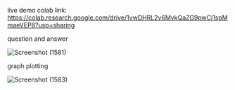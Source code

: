 live demo colab link: https://colab.research.google.com/drive/1vwDHRL2v6MvkQaZG9pwCj1spMmaeVEP8?usp=sharing





question and answer






![Screenshot (1581)](https://github.com/user-attachments/assets/0c7e7454-b66f-486f-9608-dd75b8ecec62)





graph plotting





![Screenshot (1583)](https://github.com/user-attachments/assets/c3552c56-eeff-4b08-93b9-131a2017b250)




